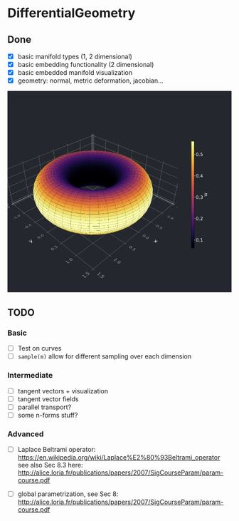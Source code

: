 # DifferentialGeometry

## Done
- [x] basic manifold types (1, 2 dimensional)
- [x] basic embedding functionality (2 dimensional)
- [x] basic embedded manifold visualization
- [x] geometry: normal, metric deformation, jacobian...

![](torus.png)

## TODO
### Basic
- [ ] Test on curves
- [ ] `sample(m)` allow for different sampling over each dimension

### Intermediate
- [ ] tangent vectors + visualization
- [ ] tangent vector fields
- [ ] parallel transport?
- [ ] some n-forms stuff?

### Advanced
- [ ] Laplace Beltrami operator: https://en.wikipedia.org/wiki/Laplace%E2%80%93Beltrami_operator
see also Sec 8.3 here: http://alice.loria.fr/publications/papers/2007/SigCourseParam/param-course.pdf
- [ ] global parametrization, see Sec 8: http://alice.loria.fr/publications/papers/2007/SigCourseParam/param-course.pdf



